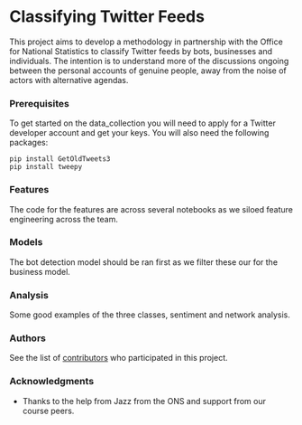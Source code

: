 # Classifying Twitter Feeds

This project aims to develop a methodology in partnership with the Office for National Statistics to classify Twitter feeds by bots, businesses and individuals. The intention is to understand more of the discussions ongoing between the personal accounts of genuine people, away from the noise of actors with alternative agendas.

### Prerequisites

To get started on the data_collection you will need to apply for a Twitter developer account and get your keys. You will also need the following packages:

```
pip install GetOldTweets3
pip install tweepy
```

### Features

The code for the features are across several notebooks as we siloed feature engineering across the team. 

### Models

The bot detection model should be ran first as we filter these our for the business model.

### Analysis

Some good examples of the three classes, sentiment and network analysis.

### Authors

See the list of [contributors](https://github.com/arisgeo/TwitterFeeds/contributors) who participated in this project.

### Acknowledgments

* Thanks to the help from Jazz from the ONS and support from our course peers.


